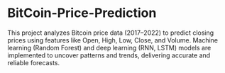 # BitCoin-Price-Prediction
This project analyzes Bitcoin price data (2017–2022) to predict closing prices using features like Open, High, Low, Close, and Volume. Machine learning (Random Forest) and deep learning (RNN, LSTM) models are implemented to uncover patterns and trends, delivering accurate and reliable forecasts.
